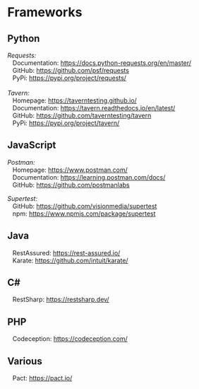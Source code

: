 # Frameworks

## Python
*Requests:*  
&nbsp;&nbsp;&nbsp;Documentation: https://docs.python-requests.org/en/master/  
&nbsp;&nbsp;&nbsp;GitHub: https://github.com/psf/requests  
&nbsp;&nbsp;&nbsp;PyPi: https://pypi.org/project/requests/
<br/><br/>
*Tavern:*  
&nbsp;&nbsp;&nbsp;Homepage: https://taverntesting.github.io/  
&nbsp;&nbsp;&nbsp;Documentation: https://tavern.readthedocs.io/en/latest/  
&nbsp;&nbsp;&nbsp;GitHub: https://github.com/taverntesting/tavern  
&nbsp;&nbsp;&nbsp;PyPi: https://pypi.org/project/tavern/

## JavaScript
*Postman:*  
&nbsp;&nbsp;&nbsp;Homepage: https://www.postman.com/  
&nbsp;&nbsp;&nbsp;Documentation: https://learning.postman.com/docs/  
&nbsp;&nbsp;&nbsp;GitHub: https://github.com/postmanlabs  

*Supertest:*  
&nbsp;&nbsp;&nbsp;GitHub: https://github.com/visionmedia/supertest  
&nbsp;&nbsp;&nbsp;npm: https://www.npmjs.com/package/supertest  

## Java
&nbsp;&nbsp;&nbsp;RestAssured: https://rest-assured.io/  
&nbsp;&nbsp;&nbsp;Karate: https://github.com/intuit/karate/  

## C#
&nbsp;&nbsp;&nbsp;RestSharp: https://restsharp.dev/  

## PHP
&nbsp;&nbsp;&nbsp;Codeception: https://codeception.com/  

## Various  
&nbsp;&nbsp;&nbsp;Pact: https://pact.io/
